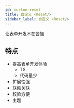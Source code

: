 ```yaml
---
id: custom-reset
title: 自定义 <Reset/>
sidebar_label: 自定义 <Reset/>
---
```


让表单开发不在苦恼

## 特点

- 提高表单开发体验
  - TS
  - 代码量少
- 扩展性强
- 联动关联
- 校验方便
- 主题
